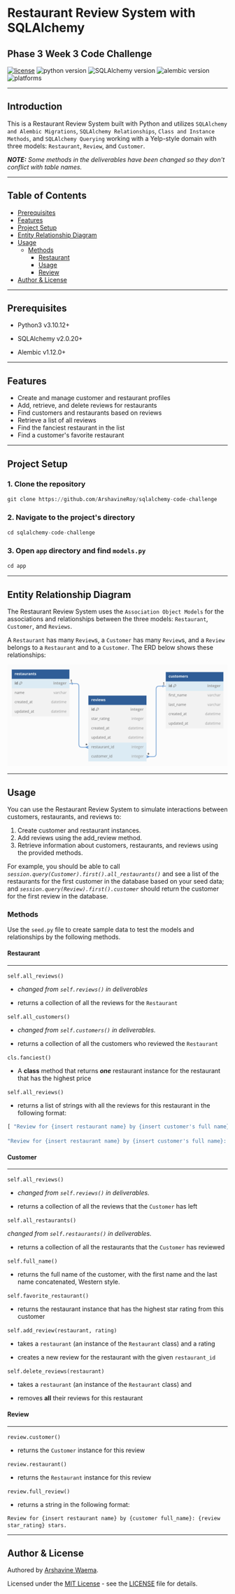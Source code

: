 # Restaurant Review System with SQLAlchemy

## Phase 3 Week 3 Code Challenge

[![license](https://img.shields.io/badge/license-%20MIT%20-green.svg)](./LICENSE)
![python version](https://img.shields.io/badge/python-3.10.12+-blue.svg)
![SQLAlchemy version](https://img.shields.io/badge/SQLAlchemy-2.0.20+-cyan.svg)
![alembic version](https://img.shields.io/badge/alembic-1.12.0+-orange.svg)
![platforms](https://img.shields.io/badge/Platforms-Linux%20|%20Windows%20|%20Mac%20-purple.svg)
***

## Introduction

This is a Restaurant Review System built with Python and utilizes `SQLAlchemy and Alembic Migrations`, `SQLAlchemy Relationships`, `Class and Instance Methods`, and `SQLAlchemy Querying` working with a Yelp-style domain with three models: `Restaurant`, `Review`, and `Customer`.

***NOTE:** Some methods in the deliverables have been changed so they don't conflict with table names.*

***

## Table of Contents

- [Prerequisites](#prerequisites)
- [Features](#features)
- [Project Setup](#project-setup)
- [Entity Relationship Diagram](#entity-relationship-diagram)
- [Usage](#usage)
  - [Methods](#methods)
    - [Restaurant](#restaurant)
    - [Usage](#customer)
    - [Review](#review)
- [Author & License](#author--license)

***

## Prerequisites

- Python3 v3.10.12+

- SQLAlchemy v2.0.20+

- Alembic v1.12.0+

***

## Features

- Create and manage customer and restaurant profiles
- Add, retrieve, and delete reviews for restaurants
- Find customers and restaurants based on reviews
- Retrieve a list of all reviews
- Find the fanciest restaurant in the list
- Find a customer's favorite restaurant

***

## Project Setup

### 1. Clone the repository

```python
git clone https://github.com/ArshavineRoy/sqlalchemy-code-challenge
```

### 2. Navigate to the project's directory

```python
cd sqlalchemy-code-challenge
```

### 3. Open `app` directory and find `models.py`

```python
cd app
```

***

## Entity Relationship Diagram

The Restaurant Review System uses the `Association Object Models` for the associations and relationships between the three models: `Restaurant`, `Customer`, and `Reviews`.

A `Restaurant` has many `Review`s, a `Customer` has many `Review`s, and a `Review` belongs to a `Restaurant` and to a `Customer`. The ERD below shows these relationships:

![ERD](erd.png)

***

## Usage

You can use the Restaurant Review System to simulate interactions between customers, restaurants, and reviews to:

1. Create customer and restaurant instances.
2. Add reviews using the add_review method.
3. Retrieve information about customers, restaurants, and reviews using the provided methods.

For example, you should be able to call *`session.query(Customer).first().all_restaurants()`* and see a list of the restaurants for the first customer in the database based on your seed data; and *`session.query(Review).first().customer`* should return the customer for the first review in the database.

### Methods

Use the `seed.py` file to create sample data to test the models and relationships by the following methods.

#### Restaurant

***

`self.all_reviews()`

- *changed from `self.reviews()` in deliverables*

- returns a collection of all the reviews for the `Restaurant`

`self.all_customers()`

- *changed from `self.customers()` in deliverables.*

- returns a collection of all the customers who reviewed the `Restaurant`

`cls.fanciest()`

- A **class** method that returns ***one*** restaurant instance for the restaurant that has the highest   price

`self.all_reviews()`

- returns a list of strings with all the reviews for this restaurant in the following format:

```python
[ "Review for {insert restaurant name} by {insert customer's full name}: {insert review star_rating} stars.",

"Review for {insert restaurant name} by {insert customer's full name}: {insert review star_rating} stars.", ]
```

#### Customer

***

`self.all_reviews()`

- *changed from `self.reviews()` in deliverables.*

- returns a collection of all the reviews that the `Customer` has left

`self.all_restaurants()`

*changed from `self.restaurants()` in deliverables.*

- returns a collection of all the restaurants that the `Customer` has reviewed

`self.full_name()`

- returns the full name of the customer, with the first name and the last name  concatenated, Western style.

`self.favorite_restaurant()`

- returns the restaurant instance that has the highest star rating from this customer

`self.add_review(restaurant, rating)`

- takes a `restaurant` (an instance of the `Restaurant` class) and a rating

- creates a new review for the restaurant with the given `restaurant_id`

`self.delete_reviews(restaurant)`

- takes a `restaurant` (an instance of the `Restaurant` class) and

- removes **all** their reviews for this restaurant

#### Review

***

`review.customer()`

- returns the `Customer` instance for this review

`review.restaurant()`

- returns the `Restaurant` instance for this review

`review.full_review()`

- returns a string in the following format:

```text
Review for {insert restaurant name} by {customer full_name}: {review star_rating} stars.
```

***

## Author & License

Authored by [Arshavine Waema](https://github.com/ArshavineRoy).

Licensed under the [MIT License](LICENSE) - see the [LICENSE](LICENSE) file for details.
